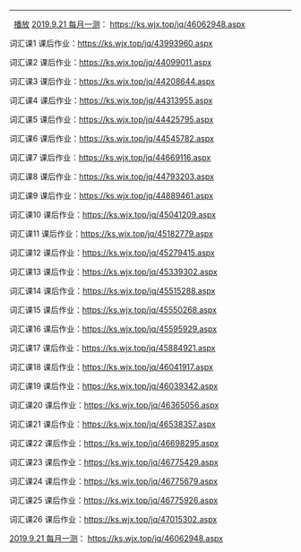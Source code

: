 ***

 
 [播放](blob:http://wap.mhuoba.com/64fd2eda-693f-4bba-9c26-0059df19232a)
[2019.9.21 每月一测](file:///C:/BaiduNetdiskDownload/每月一测/2019.9.21%20每月一测)： <https://ks.wjx.top/jq/46062948.aspx>

词汇课1 课后作业：<https://ks.wjx.top/jq/43993960.aspx>

词汇课2 课后作业：<https://ks.wjx.top/jq/44099011.aspx>

词汇课3 课后作业：<https://ks.wjx.top/jq/44208644.aspx>

词汇课4 课后作业：<https://ks.wjx.top/jq/44313955.aspx>

词汇课5 课后作业：<https://ks.wjx.top/jq/44425795.aspx>

词汇课6 课后作业：<https://ks.wjx.top/jq/44545782.aspx>

词汇课7 课后作业：<https://ks.wjx.top/jq/44669116.aspx>

词汇课8 课后作业：<https://ks.wjx.top/jq/44793203.aspx>

词汇课9 课后作业：<https://ks.wjx.top/jq/44889461.aspx>

词汇课10 课后作业：<https://ks.wjx.top/jq/45041209.aspx>

词汇课11 课后作业：<https://ks.wjx.top/jq/45182779.aspx>

词汇课12 课后作业：<https://ks.wjx.top/jq/45279415.aspx>

词汇课13 课后作业：<https://ks.wjx.top/jq/45339302.aspx>

词汇课14 课后作业：<https://ks.wjx.top/jq/45515288.aspx>

词汇课15 课后作业：<https://ks.wjx.top/jq/45550268.aspx>

词汇课16 课后作业：<https://ks.wjx.top/jq/45595929.aspx>

词汇课17 课后作业：<https://ks.wjx.top/jq/45884921.aspx>

词汇课18 课后作业：<https://ks.wjx.top/jq/46041917.aspx>

词汇课19 课后作业：<https://ks.wjx.top/jq/46039342.aspx>

词汇课20 课后作业：<https://ks.wjx.top/jq/46365056.aspx>

词汇课21 课后作业：<https://ks.wjx.top/jq/46538357.aspx>

词汇课22 课后作业：<https://ks.wjx.top/jq/46698295.aspx>

词汇课23 课后作业：<https://ks.wjx.top/jq/46775429.aspx>

词汇课24 课后作业：<https://ks.wjx.top/jq/46775679.aspx>

词汇课25 课后作业：<https://ks.wjx.top/jq/46775926.aspx>

词汇课26 课后作业：<https://ks.wjx.top/jq/47015302.aspx>

[2019.9.21 每月一测](file:///C:/BaiduNetdiskDownload/每月一测/2019.9.21%20每月一测)： <https://ks.wjx.top/jq/46062948.aspx>

 

 

 

 

 

 

 
